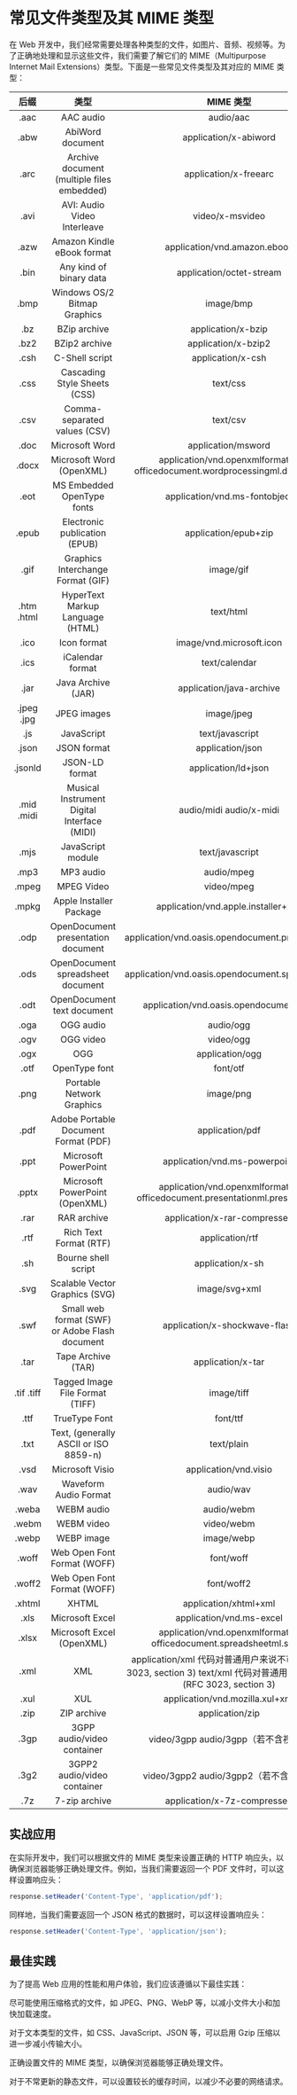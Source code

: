 # 常见文件类型及其 MIME 类型

在 Web 开发中，我们经常需要处理各种类型的文件，如图片、音频、视频等。为了正确地处理和显示这些文件，我们需要了解它们的 MIME（Multipurpose Internet Mail Extensions）类型。下面是一些常见文件类型及其对应的 MIME 类型：

|    后缀    |                      类型                      |                                                      MIME 类型                                                       |
| :--------: | :--------------------------------------------: | :------------------------------------------------------------------------------------------------------------------: |
|    .aac    |                   AAC audio                    |                                                      audio/aac                                                       |
|    .abw    |                AbiWord document                |                                                application/x-abiword                                                 |
|    .arc    |   Archive document (multiple files embedded)   |                                                application/x-freearc                                                 |
|    .avi    |          AVI: Audio Video Interleave           |                                                   video/x-msvideo                                                    |
|    .azw    |           Amazon Kindle eBook format           |                                             application/vnd.amazon.ebook                                             |
|    .bin    |            Any kind of binary data             |                                               application/octet-stream                                               |
|    .bmp    |          Windows OS/2 Bitmap Graphics          |                                                      image/bmp                                                       |
|    .bz     |                  BZip archive                  |                                                  application/x-bzip                                                  |
|    .bz2    |                 BZip2 archive                  |                                                 application/x-bzip2                                                  |
|    .csh    |                 C-Shell script                 |                                                  application/x-csh                                                   |
|    .css    |          Cascading Style Sheets (CSS)          |                                                       text/css                                                       |
|    .csv    |          Comma-separated values (CSV)          |                                                       text/csv                                                       |
|    .doc    |                 Microsoft Word                 |                                                  application/msword                                                  |
|   .docx    |            Microsoft Word (OpenXML)            |                       application/vnd.openxmlformats-officedocument.wordprocessingml.document                        |
|    .eot    |           MS Embedded OpenType fonts           |                                            application/vnd.ms-fontobject                                             |
|   .epub    |         Electronic publication (EPUB)          |                                                 application/epub+zip                                                 |
|    .gif    |       Graphics Interchange Format (GIF)        |                                                      image/gif                                                       |
| .htm .html |        HyperText Markup Language (HTML)        |                                                      text/html                                                       |
|    .ico    |                  Icon format                   |                                               image/vnd.microsoft.icon                                               |
|    .ics    |                iCalendar format                |                                                    text/calendar                                                     |
|    .jar    |               Java Archive (JAR)               |                                               application/java-archive                                               |
| .jpeg .jpg |                  JPEG images                   |                                                      image/jpeg                                                      |
|    .js     |                   JavaScript                   |                                                   text/javascript                                                    |
|   .json    |                  JSON format                   |                                                   application/json                                                   |
|  .jsonld   |                 JSON-LD format                 |                                                 application/ld+json                                                  |
| .mid .midi |  Musical Instrument Digital Interface (MIDI)   |                                               audio/midi audio/x-midi                                                |
|    .mjs    |               JavaScript module                |                                                   text/javascript                                                    |
|    .mp3    |                   MP3 audio                    |                                                      audio/mpeg                                                      |
|   .mpeg    |                   MPEG Video                   |                                                      video/mpeg                                                      |
|   .mpkg    |            Apple Installer Package             |                                         application/vnd.apple.installer+xml                                          |
|    .odp    |       OpenDocument presentation document       |                                   application/vnd.oasis.opendocument.presentation                                    |
|    .ods    |       OpenDocument spreadsheet document        |                                    application/vnd.oasis.opendocument.spreadsheet                                    |
|    .odt    |           OpenDocument text document           |                                       application/vnd.oasis.opendocument.text                                        |
|    .oga    |                   OGG audio                    |                                                      audio/ogg                                                       |
|    .ogv    |                   OGG video                    |                                                      video/ogg                                                       |
|    .ogx    |                      OGG                       |                                                   application/ogg                                                    |
|    .otf    |                 OpenType font                  |                                                       font/otf                                                       |
|    .png    |           Portable Network Graphics            |                                                      image/png                                                       |
|    .pdf    |      Adobe Portable Document Format (PDF)      |                                                   application/pdf                                                    |
|    .ppt    |              Microsoft PowerPoint              |                                            application/vnd.ms-powerpoint                                             |
|   .pptx    |         Microsoft PowerPoint (OpenXML)         |                      application/vnd.openxmlformats-officedocument.presentationml.presentation                       |
|    .rar    |                  RAR archive                   |                                             application/x-rar-compressed                                             |
|    .rtf    |             Rich Text Format (RTF)             |                                                   application/rtf                                                    |
|    .sh     |              Bourne shell script               |                                                   application/x-sh                                                   |
|    .svg    |         Scalable Vector Graphics (SVG)         |                                                    image/svg+xml                                                     |
|    .swf    | Small web format (SWF) or Adobe Flash document |                                            application/x-shockwave-flash                                             |
|    .tar    |               Tape Archive (TAR)               |                                                  application/x-tar                                                   |
| .tif .tiff |        Tagged Image File Format (TIFF)         |                                                      image/tiff                                                      |
|    .ttf    |                 TrueType Font                  |                                                       font/ttf                                                       |
|    .txt    |     Text, (generally ASCII or ISO 8859-n)      |                                                      text/plain                                                      |
|    .vsd    |                Microsoft Visio                 |                                                application/vnd.visio                                                 |
|    .wav    |             Waveform Audio Format              |                                                      audio/wav                                                       |
|   .weba    |                   WEBM audio                   |                                                      audio/webm                                                      |
|   .webm    |                   WEBM video                   |                                                      video/webm                                                      |
|   .webp    |                   WEBP image                   |                                                      image/webp                                                      |
|   .woff    |          Web Open Font Format (WOFF)           |                                                      font/woff                                                       |
|   .woff2   |          Web Open Font Format (WOFF)           |                                                      font/woff2                                                      |
|   .xhtml   |                     XHTML                      |                                                application/xhtml+xml                                                 |
|    .xls    |                Microsoft Excel                 |                                               application/vnd.ms-excel                                               |
|   .xlsx    |           Microsoft Excel (OpenXML)            |                          application/vnd.openxmlformats-officedocument.spreadsheetml.sheet                           |
|    .xml    |                      XML                       | application/xml 代码对普通用户来说不可读 (RFC 3023, section 3) text/xml 代码对普通用户来说可读 (RFC 3023, section 3) |
|    .xul    |                      XUL                       |                                           application/vnd.mozilla.xul+xml                                            |
|    .zip    |                  ZIP archive                   |                                                   application/zip                                                    |
|    .3gp    |           3GPP audio/video container           |                                         video/3gpp audio/3gpp（若不含视频）                                          |
|    .3g2    |          3GPP2 audio/video container           |                                        video/3gpp2 audio/3gpp2（若不含视频）                                         |
|    .7z     |                 7-zip archive                  |                                             application/x-7z-compressed                                              |

## 实战应用

在实际开发中，我们可以根据文件的 MIME 类型来设置正确的 HTTP 响应头，以确保浏览器能够正确处理文件。例如，当我们需要返回一个 PDF 文件时，可以这样设置响应头：

```javascript
response.setHeader('Content-Type', 'application/pdf');
```

同样地，当我们需要返回一个 JSON 格式的数据时，可以这样设置响应头：

```javascript
response.setHeader('Content-Type', 'application/json');
```

## 最佳实践

为了提高 Web 应用的性能和用户体验，我们应该遵循以下最佳实践：

尽可能使用压缩格式的文件，如 JPEG、PNG、WebP 等，以减小文件大小和加快加载速度。

对于文本类型的文件，如 CSS、JavaScript、JSON 等，可以启用 Gzip 压缩以进一步减小传输大小。

正确设置文件的 MIME 类型，以确保浏览器能够正确处理文件。

对于不常更新的静态文件，可以设置较长的缓存时间，以减少不必要的网络请求。
